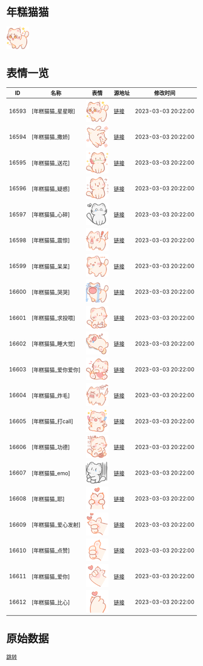 # 年糕猫猫

<img src="./cover.png" height="60" alt="cover" />

# 表情一览

|ID|名称|表情|源地址|修改时间|
|----|----|----|----|----|
|16593|[年糕猫猫_星星眼]|<img src="./pic/016593_%5B年糕猫猫_星星眼%5D.png" height="60" alt="星星眼"/>|[链接](https://i0.hdslb.com/bfs/garb/ab20bc13f2adcef5aad1cca19877005c9177a93f.png)|2023-03-03 20:22:00|
|16594|[年糕猫猫_撒娇]|<img src="./pic/016594_%5B年糕猫猫_撒娇%5D.png" height="60" alt="撒娇"/>|[链接](https://i0.hdslb.com/bfs/garb/fcc298a33906a4079f19fa2dacc58e41bdc50c38.png)|2023-03-03 20:22:00|
|16595|[年糕猫猫_送花]|<img src="./pic/016595_%5B年糕猫猫_送花%5D.png" height="60" alt="送花"/>|[链接](https://i0.hdslb.com/bfs/garb/015e2acee9c70ceb1009e3a2772a5ba377e3b2ee.png)|2023-03-03 20:22:00|
|16596|[年糕猫猫_疑惑]|<img src="./pic/016596_%5B年糕猫猫_疑惑%5D.png" height="60" alt="疑惑"/>|[链接](https://i0.hdslb.com/bfs/garb/2b020fa9bdf90bfd763c20135a9c60868f6ad552.png)|2023-03-03 20:22:00|
|16597|[年糕猫猫_心碎]|<img src="./pic/016597_%5B年糕猫猫_心碎%5D.png" height="60" alt="心碎"/>|[链接](https://i0.hdslb.com/bfs/garb/8c1dee4b7293978208a1afcc80266c4ddd3a3125.png)|2023-03-03 20:22:00|
|16598|[年糕猫猫_震惊]|<img src="./pic/016598_%5B年糕猫猫_震惊%5D.png" height="60" alt="震惊"/>|[链接](https://i0.hdslb.com/bfs/garb/ccd2ec4b4ad90fd3bb66f30964668b9b0960b244.png)|2023-03-03 20:22:00|
|16599|[年糕猫猫_呆呆]|<img src="./pic/016599_%5B年糕猫猫_呆呆%5D.png" height="60" alt="呆呆"/>|[链接](https://i0.hdslb.com/bfs/garb/a9874a43afd5359391349813508258d87403c05f.png)|2023-03-03 20:22:00|
|16600|[年糕猫猫_哭哭]|<img src="./pic/016600_%5B年糕猫猫_哭哭%5D.png" height="60" alt="哭哭"/>|[链接](https://i0.hdslb.com/bfs/garb/c998645b82de2a03743b666007b3bb5a88d4658c.png)|2023-03-03 20:22:00|
|16601|[年糕猫猫_求投喂]|<img src="./pic/016601_%5B年糕猫猫_求投喂%5D.png" height="60" alt="求投喂"/>|[链接](https://i0.hdslb.com/bfs/garb/97019c3f18cfcd0186ea237eb5022ef64fd6a42a.png)|2023-03-03 20:22:00|
|16602|[年糕猫猫_睡大觉]|<img src="./pic/016602_%5B年糕猫猫_睡大觉%5D.png" height="60" alt="睡大觉"/>|[链接](https://i0.hdslb.com/bfs/garb/282a5ba92d557600f4b2a65f3b07e361eea6adbc.png)|2023-03-03 20:22:00|
|16603|[年糕猫猫_爱你爱你]|<img src="./pic/016603_%5B年糕猫猫_爱你爱你%5D.png" height="60" alt="爱你爱你"/>|[链接](https://i0.hdslb.com/bfs/garb/72fbb28519d27619f6b2e6847c4185587759249a.png)|2023-03-03 20:22:00|
|16604|[年糕猫猫_炸毛]|<img src="./pic/016604_%5B年糕猫猫_炸毛%5D.png" height="60" alt="炸毛"/>|[链接](https://i0.hdslb.com/bfs/garb/02c96b3ec0030164bc9a0d72e50a3ac55bc7e992.png)|2023-03-03 20:22:00|
|16605|[年糕猫猫_打call]|<img src="./pic/016605_%5B年糕猫猫_打call%5D.png" height="60" alt="打call"/>|[链接](https://i0.hdslb.com/bfs/garb/557555fdedad9321600e790ffe621294d90a500c.png)|2023-03-03 20:22:00|
|16606|[年糕猫猫_功德]|<img src="./pic/016606_%5B年糕猫猫_功德%5D.png" height="60" alt="功德"/>|[链接](https://i0.hdslb.com/bfs/garb/927598d6cd900ac1461c2271fcb8357ab8eddaa2.png)|2023-03-03 20:22:00|
|16607|[年糕猫猫_emo]|<img src="./pic/016607_%5B年糕猫猫_emo%5D.png" height="60" alt="emo"/>|[链接](https://i0.hdslb.com/bfs/garb/a332707cc84a288b9bdeacc24dbc79b67c149b46.png)|2023-03-03 20:22:00|
|16608|[年糕猫猫_耶]|<img src="./pic/016608_%5B年糕猫猫_耶%5D.png" height="60" alt="耶"/>|[链接](https://i0.hdslb.com/bfs/garb/86b6b788a0b1868be374e431573e76b26a2b5dab.png)|2023-03-03 20:22:00|
|16609|[年糕猫猫_爱心发射]|<img src="./pic/016609_%5B年糕猫猫_爱心发射%5D.png" height="60" alt="爱心发射"/>|[链接](https://i0.hdslb.com/bfs/garb/a4b8c52fb5bd1cc00cf4c0c3ec291d556318b2d2.png)|2023-03-03 20:22:00|
|16610|[年糕猫猫_点赞]|<img src="./pic/016610_%5B年糕猫猫_点赞%5D.png" height="60" alt="点赞"/>|[链接](https://i0.hdslb.com/bfs/garb/e405e4345e71857b6367a4905f1d4d4e2d96db38.png)|2023-03-03 20:22:00|
|16611|[年糕猫猫_爱你]|<img src="./pic/016611_%5B年糕猫猫_爱你%5D.png" height="60" alt="爱你"/>|[链接](https://i0.hdslb.com/bfs/garb/0841e4f688078a6bf82a5539b794146183e9784b.png)|2023-03-03 20:22:00|
|16612|[年糕猫猫_比心]|<img src="./pic/016612_%5B年糕猫猫_比心%5D.png" height="60" alt="比心"/>|[链接](https://i0.hdslb.com/bfs/garb/9503ba65ba21d1c50b318faf8d4d17ce91f710be.png)|2023-03-03 20:22:00|

# 原始数据

[跳转](./raw.json)

